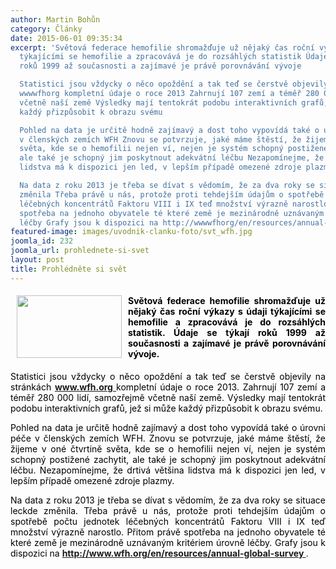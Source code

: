 ```yaml
---
author: Martin Bohůn
category: Články
date: 2015-06-01 09:35:34
excerpt: 'Světová federace hemofilie shromažďuje už nějaký čas roční výkazy s údaji
  týkajícími se hemofilie a zpracovává je do rozsáhlých statistik Údaje se týkají
  roků 1999 až současnosti a zajímavé je právě porovnávání vývoje

  Statistici jsou vždycky o něco opoždění a tak teď se čerstvě objevily na stránkách
  wwwwfhorg kompletní údaje o roce 2013 Zahrnují 107 zemí a téměř 280 000 lidí, samozřejmě
  včetně naší země Výsledky mají tentokrát podobu interaktivních grafů, jež si může
  každý přizpůsobit k obrazu svému

  Pohled na data je určitě hodně zajímavý a dost toho vypovídá také o úrovni péče
  v členských zemích WFH Znovu se potvrzuje, jaké máme štěstí, že žijeme v oné čtvrtině
  světa, kde se o hemofilii nejen ví, nejen je systém schopný postižené zachytit,
  ale také je schopný jim poskytnout adekvátní léčbu Nezapomínejme, že drtivá většina
  lidstva má k dispozici jen led, v lepším případě omezené zdroje plazmy

  Na data z roku 2013 je třeba se dívat s vědomím, že za dva roky se situace leckde
  změnila Třeba právě u nás, protože proti tehdejším údajům o spotřebě počtu jednotek
  léčebných koncentrátů Faktoru VIII i IX teď množství výrazně narostlo Přitom právě
  spotřeba na jednoho obyvatele té které země je mezinárodně uznávaným kritériem úrovně
  léčby Grafy jsou k dispozici na http://wwwwfhorg/en/resources/annual-global-survey'
featured-image: images/uvodnik-clanku-foto/svt_wfh.jpg
joomla_id: 232
joomla_url: prohlednete-si-svet
layout: post
title: Prohlédněte si svět
---
```


<h4 style="text-align: justify;">
 <span style="color: #000000;">
  <img border="0" height="100" src="{{ site.baseurl }}/images/uvodnik-clanku-foto/svt_wfh.jpg" style="float: left; margin-left: 10px; margin-right: 10px;" width="168"/>
  Světová federace hemofilie shromažďuje už nějaký čas roční výkazy s údaji týkajícími se hemofilie a zpracovává je do rozsáhlých statistik. Údaje se týkají roků 1999 až současnosti a zajímavé je právě porovnávání vývoje.
 </span>
</h4>
<p style="text-align: justify;">
 <span style="color: #000000;">
  Statistici jsou vždycky o něco opoždění a tak teď se čerstvě objevily na stránkách
 </span>
 <strong>
  <a href="http://www.wfh.org/en/page.aspx?pid=492" target="_blank" title="WFH">
   www.wfh.org
  </a>
 </strong>
 <span style="color: #000000;">
  kompletní údaje o roce 2013. Zahrnují 107 zemí a téměř 280 000 lidí, samozřejmě včetně naší země. Výsledky mají tentokrát podobu interaktivních grafů, jež si může každý přizpůsobit k obrazu svému.
 </span>
</p>
<p style="text-align: justify;">
 <span style="color: #000000;">
  Pohled na data je určitě hodně zajímavý a dost toho vypovídá také o úrovni péče v členských zemích WFH. Znovu se potvrzuje, jaké máme štěstí, že žijeme v oné čtvrtině světa, kde se o hemofilii nejen ví, nejen je systém schopný postižené zachytit, ale také je schopný jim poskytnout adekvátní léčbu. Nezapomínejme, že drtivá většina lidstva má k dispozici jen led, v lepším případě omezené zdroje plazmy.
 </span>
</p>
<p style="text-align: justify;">
 <span style="color: #000000;">
  Na data z roku 2013 je třeba se dívat s vědomím, že za dva roky se situace leckde změnila. Třeba právě u nás, protože proti tehdejším údajům o spotřebě počtu jednotek léčebných koncentrátů Faktoru VIII i IX teď množství výrazně narostlo. Přitom právě spotřeba na jednoho obyvatele té které země je mezinárodně uznávaným kritériem úrovně léčby. Grafy jsou k dispozici na
 </span>
 <strong>
  <a href="http://www.wfh.org/en/resources/annual-global-survey" title="Annual Global Survey 2013">
   http://www.wfh.org/en/resources/annual-global-survey
  </a>
 </strong>
 .
</p>